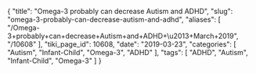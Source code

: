 {
    "title": "Omega-3 probably can decrease Autism and ADHD",
    "slug": "omega-3-probably-can-decrease-autism-and-adhd",
    "aliases": [
        "/Omega-3+probably+can+decrease+Autism+and+ADHD+\u2013+March+2019",
        "/10608"
    ],
    "tiki_page_id": 10608,
    "date": "2019-03-23",
    "categories": [
        "Autism",
        "Infant-Child",
        "Omega-3",
        "ADHD"
    ],
    "tags": [
        "ADHD",
        "Autism",
        "Infant-Child",
        "Omega-3"
    ]
}